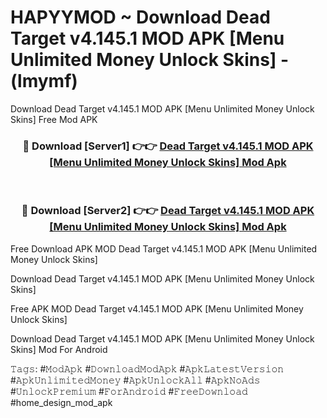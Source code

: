 # HAPYYMOD ~ Download Dead Target v4.145.1 MOD APK [Menu Unlimited Money Unlock Skins] - (lmymf)
Download Dead Target v4.145.1 MOD APK [Menu Unlimited Money Unlock Skins] Free Mod APK

<div align="center">
<h3>🔴 Download [Server1] 👉👉 <a href="https://apk-comot.site?title=Dead_Target_v4.145.1_MOD_APK_[Menu_Unlimited_Money_Unlock_Skins]">Dead Target v4.145.1 MOD APK [Menu Unlimited Money Unlock Skins] Mod Apk</a></h3><br>

<h3>🔴 Download [Server2] 👉👉 <a href="https://apk-comot.site?title=Dead_Target_v4.145.1_MOD_APK_[Menu_Unlimited_Money_Unlock_Skins]">Dead Target v4.145.1 MOD APK [Menu Unlimited Money Unlock Skins] Mod Apk</a></h3>
</div>


Free Download APK MOD Dead Target v4.145.1 MOD APK [Menu Unlimited Money Unlock Skins]

Download Dead Target v4.145.1 MOD APK [Menu Unlimited Money Unlock Skins] 

Free APK MOD Dead Target v4.145.1 MOD APK [Menu Unlimited Money Unlock Skins] 

Download Dead Target v4.145.1 MOD APK [Menu Unlimited Money Unlock Skins] Mod For Android

𝚃𝚊𝚐𝚜: #𝙼𝚘𝚍𝙰𝚙𝚔 #𝙳𝚘𝚠𝚗𝚕𝚘𝚊𝚍𝙼𝚘𝚍𝙰𝚙𝚔 #𝙰𝚙𝚔𝙻𝚊𝚝𝚎𝚜𝚝𝚅𝚎𝚛𝚜𝚒𝚘𝚗 #𝙰𝚙𝚔𝚄𝚗𝚕𝚒𝚖𝚒𝚝𝚎𝚍𝙼𝚘𝚗𝚎𝚢 #𝙰𝚙𝚔𝚄𝚗𝚕𝚘𝚌𝚔𝙰𝚕𝚕 #𝙰𝚙𝚔𝙽𝚘𝙰𝚍𝚜 #𝚄𝚗𝚕𝚘𝚌𝚔𝙿𝚛𝚎𝚖𝚒𝚞𝚖 #𝙵𝚘𝚛𝙰𝚗𝚍𝚛𝚘𝚒𝚍 #𝙵𝚛𝚎𝚎𝙳𝚘𝚠𝚗𝚕𝚘𝚊𝚍 #home_design_mod_apk